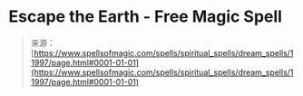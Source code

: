 <!--yml
category: 未分类
date: 2024-06-12 18:49:26
-->

# Escape the Earth - Free Magic Spell

> 来源：[https://www.spellsofmagic.com/spells/spiritual_spells/dream_spells/11997/page.html#0001-01-01](https://www.spellsofmagic.com/spells/spiritual_spells/dream_spells/11997/page.html#0001-01-01)